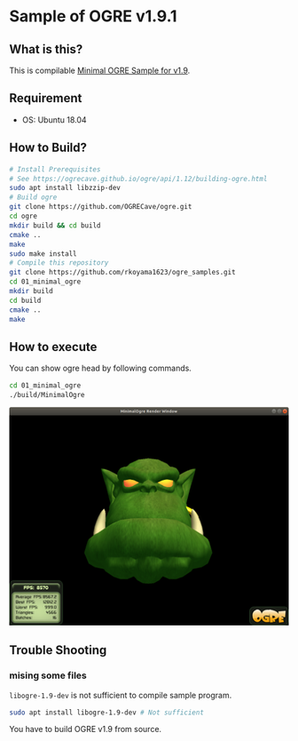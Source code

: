 # Sample of OGRE v1.9.1
## What is this?
This is compilable [Minimal OGRE Sample for v1.9](https://wiki.ogre3d.org/tiki-index.php?page=Ogre+Wiki+Tutorial+Framework#MinimalOgre).

## Requirement
- OS: Ubuntu 18.04

## How to Build?
```bash
# Install Prerequisites
# See https://ogrecave.github.io/ogre/api/1.12/building-ogre.html
sudo apt install libzzip-dev
# Build ogre
git clone https://github.com/OGRECave/ogre.git
cd ogre
mkdir build && cd build
cmake ..
make
sudo make install
# Compile this repository
git clone https://github.com/rkoyama1623/ogre_samples.git
cd 01_minimal_ogre
mkdir build
cd build
cmake ..
make
```
## How to execute
You can show ogre head by following commands.
```bash
cd 01_minimal_ogre
./build/MinimalOgre
```
![ogre-head](doc/ogre_head.png)

## Trouble Shooting
### mising some files
`libogre-1.9-dev` is not sufficient to compile sample program.
```bash
sudo apt install libogre-1.9-dev # Not sufficient
```
You have to build OGRE v1.9 from source.
